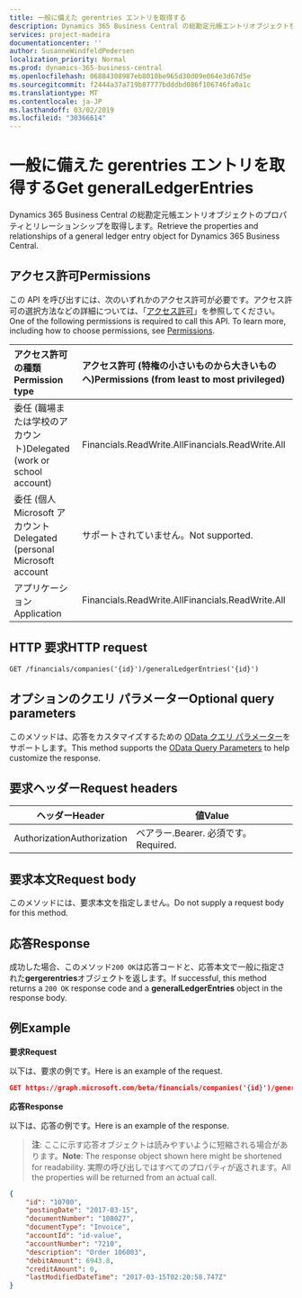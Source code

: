 ```yaml
---
title: 一般に備えた gerentries エントリを取得する
description: Dynamics 365 Business Central の総勘定元帳エントリオブジェクトを取得します。
services: project-madeira
documentationcenter: ''
author: SusanneWindfeldPedersen
localization_priority: Normal
ms.prod: dynamics-365-business-central
ms.openlocfilehash: 06884308987eb8010be965d30d09e064e3d67d5e
ms.sourcegitcommit: f2444a37a719b87777bdddbd086f106746fa0a1c
ms.translationtype: MT
ms.contentlocale: ja-JP
ms.lasthandoff: 03/02/2019
ms.locfileid: "30366614"
---
```

# <a name="get-generalledgerentries"></a><span data-ttu-id="542cd-103">一般に備えた gerentries エントリを取得する</span><span class="sxs-lookup"><span data-stu-id="542cd-103">Get generalLedgerEntries</span></span>
<span data-ttu-id="542cd-104">Dynamics 365 Business Central の総勘定元帳エントリオブジェクトのプロパティとリレーションシップを取得します。</span><span class="sxs-lookup"><span data-stu-id="542cd-104">Retrieve the properties and relationships of a general ledger entry object for Dynamics 365 Business Central.</span></span>

## <a name="permissions"></a><span data-ttu-id="542cd-105">アクセス許可</span><span class="sxs-lookup"><span data-stu-id="542cd-105">Permissions</span></span>
<span data-ttu-id="542cd-p101">この API を呼び出すには、次のいずれかのアクセス許可が必要です。アクセス許可の選択方法などの詳細については、「[アクセス許可](/graph/permissions-reference)」を参照してください。</span><span class="sxs-lookup"><span data-stu-id="542cd-p101">One of the following permissions is required to call this API. To learn more, including how to choose permissions, see [Permissions](/graph/permissions-reference).</span></span>

|<span data-ttu-id="542cd-108">アクセス許可の種類</span><span class="sxs-lookup"><span data-stu-id="542cd-108">Permission type</span></span> |<span data-ttu-id="542cd-109">アクセス許可 (特権の小さいものから大きいものへ)</span><span class="sxs-lookup"><span data-stu-id="542cd-109">Permissions (from least to most privileged)</span></span>|
|:---------------|:------------------------------------------|
|<span data-ttu-id="542cd-110">委任 (職場または学校のアカウント)</span><span class="sxs-lookup"><span data-stu-id="542cd-110">Delegated (work or school account)</span></span>|<span data-ttu-id="542cd-111">Financials.ReadWrite.All</span><span class="sxs-lookup"><span data-stu-id="542cd-111">Financials.ReadWrite.All</span></span> |
|<span data-ttu-id="542cd-112">委任 (個人 Microsoft アカウント</span><span class="sxs-lookup"><span data-stu-id="542cd-112">Delegated (personal Microsoft account</span></span>|<span data-ttu-id="542cd-113">サポートされていません。</span><span class="sxs-lookup"><span data-stu-id="542cd-113">Not supported.</span></span>|
|<span data-ttu-id="542cd-114">アプリケーション</span><span class="sxs-lookup"><span data-stu-id="542cd-114">Application</span></span>|<span data-ttu-id="542cd-115">Financials.ReadWrite.All</span><span class="sxs-lookup"><span data-stu-id="542cd-115">Financials.ReadWrite.All</span></span>|


## <a name="http-request"></a><span data-ttu-id="542cd-116">HTTP 要求</span><span class="sxs-lookup"><span data-stu-id="542cd-116">HTTP request</span></span>
```
GET /financials/companies('{id}')/generalLedgerEntries('{id}')
```

## <a name="optional-query-parameters"></a><span data-ttu-id="542cd-117">オプションのクエリ パラメーター</span><span class="sxs-lookup"><span data-stu-id="542cd-117">Optional query parameters</span></span>
<span data-ttu-id="542cd-118">このメソッドは、応答をカスタマイズするための [OData クエリ パラメーター](/graph/query-parameters)をサポートします。</span><span class="sxs-lookup"><span data-stu-id="542cd-118">This method supports the [OData Query Parameters](/graph/query-parameters) to help customize the response.</span></span>

## <a name="request-headers"></a><span data-ttu-id="542cd-119">要求ヘッダー</span><span class="sxs-lookup"><span data-stu-id="542cd-119">Request headers</span></span>
|<span data-ttu-id="542cd-120">ヘッダー</span><span class="sxs-lookup"><span data-stu-id="542cd-120">Header</span></span>       |<span data-ttu-id="542cd-121">値</span><span class="sxs-lookup"><span data-stu-id="542cd-121">Value</span></span>             |
|-------------|------------------|
|<span data-ttu-id="542cd-122">Authorization</span><span class="sxs-lookup"><span data-stu-id="542cd-122">Authorization</span></span>|<span data-ttu-id="542cd-123">ベアラー.</span><span class="sxs-lookup"><span data-stu-id="542cd-123">Bearer.</span></span> <span data-ttu-id="542cd-124">必須です。</span><span class="sxs-lookup"><span data-stu-id="542cd-124">Required.</span></span> |

## <a name="request-body"></a><span data-ttu-id="542cd-125">要求本文</span><span class="sxs-lookup"><span data-stu-id="542cd-125">Request body</span></span>
<span data-ttu-id="542cd-126">このメソッドには、要求本文を指定しません。</span><span class="sxs-lookup"><span data-stu-id="542cd-126">Do not supply a request body for this method.</span></span>

## <a name="response"></a><span data-ttu-id="542cd-127">応答</span><span class="sxs-lookup"><span data-stu-id="542cd-127">Response</span></span>
<span data-ttu-id="542cd-128">成功した場合、このメソッド`200 OK`は応答コードと、応答本文で一般に指定された**gergerentries**オブジェクトを返します。</span><span class="sxs-lookup"><span data-stu-id="542cd-128">If successful, this method returns a `200 OK` response code and a **generalLedgerEntries** object in the response body.</span></span>

## <a name="example"></a><span data-ttu-id="542cd-129">例</span><span class="sxs-lookup"><span data-stu-id="542cd-129">Example</span></span>

<span data-ttu-id="542cd-130">**要求**</span><span class="sxs-lookup"><span data-stu-id="542cd-130">**Request**</span></span>

<span data-ttu-id="542cd-131">以下は、要求の例です。</span><span class="sxs-lookup"><span data-stu-id="542cd-131">Here is an example of the request.</span></span>
```json
GET https://graph.microsoft.com/beta/financials/companies('{id}')/generalLedgerEntries('{id}')
```

<span data-ttu-id="542cd-132">**応答**</span><span class="sxs-lookup"><span data-stu-id="542cd-132">**Response**</span></span>

<span data-ttu-id="542cd-133">以下は、応答の例です。</span><span class="sxs-lookup"><span data-stu-id="542cd-133">Here is an example of the response.</span></span> 

> <span data-ttu-id="542cd-134">**注**: ここに示す応答オブジェクトは読みやすいように短縮される場合があります。</span><span class="sxs-lookup"><span data-stu-id="542cd-134">**Note**: The response object shown here might be shortened for readability.</span></span> <span data-ttu-id="542cd-135">実際の呼び出しではすべてのプロパティが返されます。</span><span class="sxs-lookup"><span data-stu-id="542cd-135">All the properties will be returned from an actual call.</span></span>

```json
{
    "id": "10700",
    "postingDate": "2017-03-15",
    "documentNumber": "108027",
    "documentType": "Invoice",
    "accountId": "id-value",
    "accountNumber": "7210",
    "description": "Order 106003",
    "debitAmount": 6943.8,
    "creditAmount": 0,
    "lastModifiedDateTime": "2017-03-15T02:20:58.747Z"
}
```

